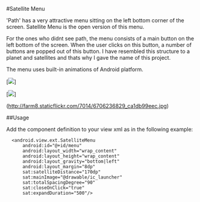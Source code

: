 #Satellite Menu

'Path' has a very attractive menu sitting on the left bottom corner of the screen. Satellite Menu is the open version of this menu. 

For the ones who didnt see path, the menu consists of a main button on the left bottom of the screen. When the user clicks on this button, a number of buttons are popped out of this button. I have resembled this structure to a planet and satellites and thats why I gave the name of this project. 

The menu uses built-in animations of Android platform. 

[![](http://farm8.staticflickr.com/7014/6706236829_ca1db99eec.jpg)]

[![](http://farm8.staticflickr.com/7145/6706236777_cc5309e57c.jpg)]


(http://farm8.staticflickr.com/7014/6706236829_ca1db99eec.jpg)


##Usage

Add the component definition to your view xml as in the following example:

  <?xml version="1.0" encoding="utf-8"?>
  <FrameLayout 
      xmlns:android="http://schemas.android.com/apk/res/android"
      xmlns:sat="http://schemas.android.com/apk/res/android.view.ext"
      android:layout_width="fill_parent"
      android:layout_height="fill_parent"
      android:orientation="vertical" >

      <android.view.ext.SatelliteMenu
          android:id="@+id/menu"
          android:layout_width="wrap_content"
          android:layout_height="wrap_content"
          android:layout_gravity="bottom|left" 
          android:layout_margin="8dp"
          sat:satelliteDistance="170dp"
          sat:mainImage="@drawable/ic_launcher"
          sat:totalSpacingDegree="90"
          sat:closeOnClick="true"
          sat:expandDuration="500"/>
    
  </FrameLayout>






